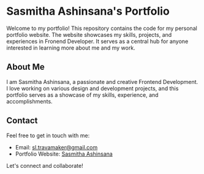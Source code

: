 # Sasmitha Ashinsana's Portfolio

Welcome to my portfolio! This repository contains the code for my personal portfolio website. The website showcases my skills, projects, and experiences in Fronend Developer. It serves as a central hub for anyone interested in learning more about me and my work.

## About Me

I am Sasmitha Ashinsana, a passionate and creative Frontend Development. I love working on various design and development projects, and this portfolio serves as a showcase of my skills, experience, and accomplishments.

## Contact

Feel free to get in touch with me:

- Email: sl.travamaker@gmail.com
- Portfolio Website: [Sasmitha Ashinsana](https://sasmitha-ashinsana.vercel.app)

Let's connect and collaborate!
